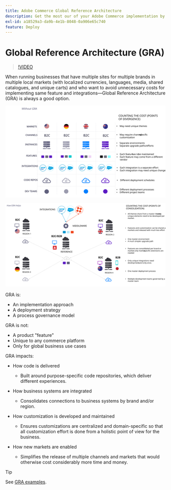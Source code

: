 ```yaml
---
title: Adobe Commerce Global Reference Architecture
description: Get the most our of your Adobe Commerce implementation by leveraging a global reference architecture.
exl-id: a18529a3-da9b-4e1b-8048-0a906e65c740
feature: Deploy
---
```


# Global Reference Architecture (GRA)

>[!VIDEO](https://video.tv.adobe.com/v/3410528/?quality=12&learn=on)

When running businesses that have multiple sites for multiple brands in multiple local markets (with localized currencies, languages, media, shared catalogues, and unique carts) and who want to avoid unnecessary costs for implementing same feature and integrations—Global Reference Architecture (GRA) is always a good option.

![Table explaining the cost of divergence in architecture](../../../assets/playbooks/divergent-architecture.svg)

![Table explaining the cost of consolidated in architecture](../../../assets/playbooks/consolidated-architecture.svg)

GRA is:

- An implementation approach
- A deployment strategy
- A process governance model

GRA is not:

- A product "feature"
- Unique to any commerce platform
- Only for global business use cases

GRA impacts:

- How code is delivered

  - Built around purpose-specific code repositories, which deliver different experiences.

- How business systems are integrated

  - Consolidates connections to business systems by brand and/or region.

- How customization is developed and maintained

  - Ensures customizations are centralized and domain-specific so that all customization effort is done from a holistic point of view for the business.

- How new markets are enabled

  - Simplifies the release of multiple channels and markets that would otherwise cost considerably more time and money.

>[!TIP]
>
>See [GRA examples](examples.md).
